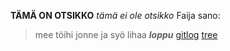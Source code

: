 **TÄMÄ ON OTSIKKO**
*tämä ei ole otsikko*
Faija sano:
> mee töihi jonne
> ja syö lihaa
***loppu***
[gitlog](https://github.com/joel-sandberg/ot-hatjoitusty-/blob/master/laskarit/viikko1/gitlog.txt)
[tree](https://github.com/joel-sandberg/ot-hatjoitusty-/blob/master/laskarit/viikko1/komentorivi.txt)
